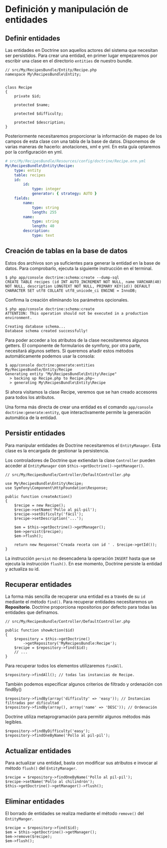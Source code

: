 # Definición y manipulación de entidades


## Definir entidades

Las entidades en Doctrine son aquellos actores del sistema que necesitan ser persistidos. Para crear una entidad, en primer lugar empezaremos por escribir una clase en el directorio `entities` de nuestro bundle.

```Recipe.php
// src/My/RecipesBundle/Entity/Recipe.php
namespace My\RecipesBundle\Entity;


class Recipe
{
    private $id;

    protected $name;

    protected $difficulty;

    protected $description;
}
```

Posteriormente necesitaremos proporcionar la información de mapeo de los campos de esta clase con una tabla de la base de datos. Disponemos de varias maneras de hacerlo: anotaciones, xml e yml. En esta guía optaremos por la configuración en yml.


```Recipe.orm.yml
# src/My/RecipesBundle/Resources/config/doctrine/Recipe.orm.yml
My\RecipesBundle\Entity\Recipe:
    type: entity
    table: recipes
    id:
        id:
            type: integer
            generator: { strategy: AUTO }
    fields:
        name:
            type: string
            length: 255
        name:
            type: string
            length: 40
        description:
            type: text
```

## Creación de tablas en la base de datos

Estos dos archivos son ya suficientes para generar la entidad en la base de datos. Para comprobarlo, ejecuta la siguiente instrucción en el terminal.

```
$ php app/console doctrine:schema:create --dump-sql
CREATE TABLE recipes (id INT AUTO_INCREMENT NOT NULL, name VARCHAR(40) NOT NULL, description LONGTEXT NOT NULL, PRIMARY KEY(id)) DEFAULT CHARACTER SET utf8 COLLATE utf8_unicode_ci ENGINE = InnoDB;
```

Confirma la creación eliminando los parámetros opcionales.

```
$ php app/console doctrine:schema:create
ATTENTION: This operation should not be executed in a production environment.

Creating database schema...
Database schema created successfully!
```

Para poder acceder a los atributos de la clase necesitaremos algunos getters. El componente de formularios de symfony, por otra parte, necesitará algunos setters. Si queremos añadir estos métodos automáticamente podemos usar la consola:


```
$ app/console doctrine:generate:entities My/RecipesBundle/Entity/Recipe
Generating entity "My\RecipesBundle\Entity\Recipe"
  > backing up Recipe.php to Recipe.php~
  > generating My\RecipesBundle\Entity\Recipe
```

Si ahora visitamos la clase Recipe, veremos que se han creado accesores para todos los atributos.


Una forma más directa de crear una entidad es el comando `app/console doctrine:generate:entity`, que interactivamente permite la generación automática de la entidad.


## Persistir entidades

Para manipular entidades de Doctrine necesitaremos el `EntityManager`. Esta clase es la encargada de gestionar la persistencia.

Los controladores de Doctrine que extiendan la clase `Controller` pueden acceder al `EntityManager` con `$this->getDoctrine()->getManager()`.


```DefaultController.php
// src/My/RecipesBundle/Controller/DefaultController.php

use My\RecipesBundle\Entity\Recipe;
use Symfony\Component\HttpFoundation\Response;

public function createAction()
{
    $recipe = new Recipe();
    $recipe->setName('Pollo al pil-pil');
    $recipe->setDificulty('fácil');
    $recipe->setDescription('...');

    $em = $this->getDoctrine()->getManager();
    $em->persist($recipe);
    $em->flush();

    return new Response('Creada receta con id ' . $recipe->getId());
}
```

La instrucción `persist` no desencadena la operación `INSERT` hasta que se ejecuta la instrucción `flush()`. En ese momento, Doctrine persiste la entidad y actualiza su id.


## Recuperar entidades

La forma más sencilla de recuperar una entidad es a través de su `id` mediante el método `find()`. Para recuperar entidades necesitaremos un **Repositorio**. Doctrine proporciona repositorios por defecto para todas las entidades que definamos.


```DefaultController.php
// src/My/RecipesBundle/Controller/DefaultController.php

public function showAction($id)
{
    $repository = $this->getDoctrine()
        ->getRepository('MyRecipesBundle:Recipe');
    $recipe = $repository->find($id);
    // ...
}
```

Para recuperar todos los elementos utilizaremos `findAll`.

```
$repository->findAll(); // todas las instancias de Recipe.
```

También podemos especificar algunos criterios de filtrado y ordenación con findBy()
```
$repository->findBy(array('difficulty' => 'easy')); // Instancias filtradas por dificultad
$repository->findBy(array(), array('name' => 'DESC')); // Ordenación
```

Doctrine utiliza metaprogramación para permitir algunos métodos más legibles.
```
$repository->findByDifficulty('easy');
$repository->findOneByName('Pollo al pil-pil');
```


## Actualizar entidades

Para actualizar una entidad, basta con modificar sus atributos e invocar al método `flush()` del `EntityManager`.

```
$recipe = $repository->findOneByName('Pollo al pil-pil');
$recipe->setName('Pollo al chilindrón');
$this->getDoctrine()->getManager()->flush();
```


## Eliminar entidades
El borrado de entidades se realiza mediante el método `remove()` del `EntityManger`.

```
$recipe = $repository->find($id);
$em = $this->getDoctrine()->getManager();
$em->remove($recipe);
$em->flush();
```
